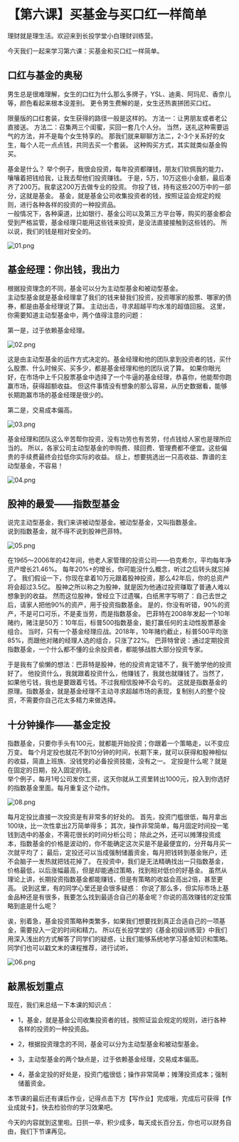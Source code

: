 # 【第六课】买基金与买口红一样简单
理财就是理生活。欢迎来到长投学堂小白理财训练营。


今天我们一起来学习第六课：买基金和买口红一样简单。

## 口红与基金的奥秘
男生总是很难理解，女生的口红为什么那么多牌子，YSL、迪奥、阿玛尼、香奈儿等，颜色看起来根本没差别。
更令男生费解的是，女生还热衷拼团买口红。
    
限量版的口红套装，女生获得的路径一般是这样的。
方法一：让男朋友或者老公直接送。
方法二：召集两三个闺蜜，买回一套几个人分。
当然，送礼这种需要运气的方法，并不是每个女生特享的。
那我们就来聊聊方法二，2-3个关系好的女生，每个人花一点点钱，共同去买一个套装。
这种购买方式，其实就类似基金购买。
    
基金是什么？
举个例子，我很会投资，每年投资都赚钱，朋友们钦佩我的能力，嚷嚷着把钱给我，让我去帮他们投资赚钱。
于是，5万，10万这些小金额，最后凑齐了200万。我拿这200万去做专业的投资。
你投了钱，持有这些200万中的一部分，这就是基金。
基金，就是基金公司收集投资者的钱，按照证监会规定的规则，进行各种各样的投资的一种投资品。    
一般情况下，各种渠道，比如银行、基金公司以及第三方平台等，购买的基金都会受到严格监管，基金经理只能用这些钱来投资，是没法直接接触到这些钱的。
所以说，我们的钱是相对安全的。

![01.png](assets/01.png)
    
## 基金经理：你出钱，我出力
根据投资理念的不同，基金可以分为主动型基金和被动型基金。    
主动型基金就是基金经理拿了我们的钱来替我们投资，投资哪家的股票、哪家的债券，都是由基金经理说了算。
主动出击，寻求超越平均水准的超值回报。
这里，你需要知道主动型基金中，两个值得注意的问题：  

第一是，过于依赖基金经理。 

![02.png](assets/02.png)   
    
这是由主动型基金的运作方式决定的。基金经理和他的团队拿到投资者的钱，买什么股票、什么时候买、买多少，都是基金经理和他的团队说了算。
如果你眼光好，在市场中上千只股票基金中选择了一个牛逼的基金经理，恭喜你，他能帮你跑赢市场，获得超额收益。
但这件事情没有想象的那么容易，从历史数据看，能够长期跑赢市场的基金经理是很少的。

第二是，交易成本偏高。    

![03.png](assets/03.png)
    
基金经理和团队这么辛苦帮你投资，没有功劳也有苦劳，付点钱给人家也是理所应当的。
所以，各家公司主动型基金的申购费、赎回费、管理费都不便宜。这些偏贵的手续费最终会拉低你实际的收益。
综上，想要挑选出一只高收益、靠谱的主动型基金，不容易！

![04.png](assets/04.png)
    
## 股神的最爱——指数型基金
说完主动型基金，我们来讲被动型基金。被动型基金，又叫指数基金。    
说到指数基金，就不得不说到股神巴菲特。

![05.png](assets/05.png)
    
在1965～2006年的42年间，他老人家管理的投资公司——伯克希尔，平均每年净资产增长21.46%。
每年20%+的增长，你可能没什么概念，听过之后转头就忘掉了。
我们假设一下，你现在拿着10万元跟着股神投资，那么42年后，你的总资产将会超过3.5亿。
股神之所以称之为股神，就是因为他通过投资赚取了普通人难以想象到的收益。
然而这位股神，曾经立下过遗嘱，白纸黑字写明了：自己去世之后，请家人把他90%的资产，用于投资指数基金。
是的，你没有听错，90%的资产，不是可口可乐，不是麦当劳，而是指数基金。
巴菲特在2008年发起一个10年赌约，赌注是50万：10年后，标普500指数基金，能打赢任何的主动性股票基金组合。
当时，只有一个基金经理应战。2018年，10年赌约截止，标普500平均涨85%，而跟他对赌的经理人选的组合，只涨了22%。
巴菲特曾说：通过定期投资指数基金，一个什么都不懂的业余投资者，都能够战胜大部分投资专家。    
    
于是我有了偷懒的想法：巴菲特是股神，他的投资肯定错不了，我干脆学他的投资好了。
他投资什么，我就跟着投资什么，他赚钱了，我就也就赚钱了。当然了，如果他亏钱，我也是要跟着亏钱。不过我相信股神不会亏的。
这就是指数基金的原理。指数基金，就是基金经理不主动寻求超越市场的表现，复制别人的整个投资，不需要你自己花太多精力来做选择。   
    
## 十分钟操作——基金定投
指数基金，只要你手头有100元，就都能开始投资；你跟着一个策略走，以不变应万变。
每个月定投也就花不到10分钟的时间，长期下来，就可以获得和股神相似的收益，简直上班族、没钱党的必备投资技能，没有之一。
定投是什么呢？就是在固定的日期，投入固定的钱。    
举个例子，每月1号公司发你工资，这天你就从工资里转出1000元，投入到你选好的指数基金里面。每月重复这个动作。

![08.png](assets/08.png)
    
每月定投比直接一次投资是有非常多的好处的。
首先，投资门槛很低，每月拿出100块，比一次性拿出2万简单得多；
其次，操作非常简单，每月固定时间投一笔钱到选中的基金，不需花很长的时间分析公司；
除此之外，还可以摊薄投资成本，指数基金的价格是波动的，你不能确定这次买是不是最便宜的，分开每月买一次就平均了；
最后，定投还可以当成强制储蓄资金，每月把钱转到基金账户，还不会脑子一发热就把钱花掉了。
在投资中，我们是无法精确找出一只指数基金，价格最低，以后涨幅最高，但是却能通过策略，找到相对低价的好基金。
虽然从理论上讲，长期投资指数基金都能赚钱，但是有策略的收益会高出2倍，甚至更高。
说到这里，有的同学心里还是会很多疑惑：
你说了那么多，但实际市场上基金品种还是有很多，我要怎么找到最适合自己的基金呢？你说的高效赚钱的定投策略到底是什么呢？
    
诶，别着急，基金投资策略种类繁多，如果我们想要找到真正合适自己的一项基金，需要投入一定的时间和精力。
所以在长投学堂的《基金初级训练营》中我们用深入浅出的方式解答了同学们的疑惑，让我们能够系统地学习基金知识和策略。
同学们也可以戳文末的课程推荐，进行试听。

![06.png](assets/06.png) 

## 敲黑板划重点
现在，我们来总结一下本课的知识点：

* 1，基金，就是基金公司收集投资者的钱，按照证监会规定的规则，进行各种各样的投资的一种投资品。

* 2，根据投资理念的不同，基金可以分为主动型基金和被动型基金。

* 3，主动型基金的两个缺点是，过于依赖基金经理，交易成本偏高。

* 4，基金定投的好处是，投资门槛很低；操作非常简单；摊薄投资成本；强制储蓄资金。

本节课的最后还有课后作业，记得点击下方【写作业】完成哦，完成后可获得【作业成就卡】，快去检验你的学习效果吧。 
   
今天的内容就到这里啦。日拱一卒，积少成多，每天成长百分五，你也可以财务自由，我们下节课再见。

